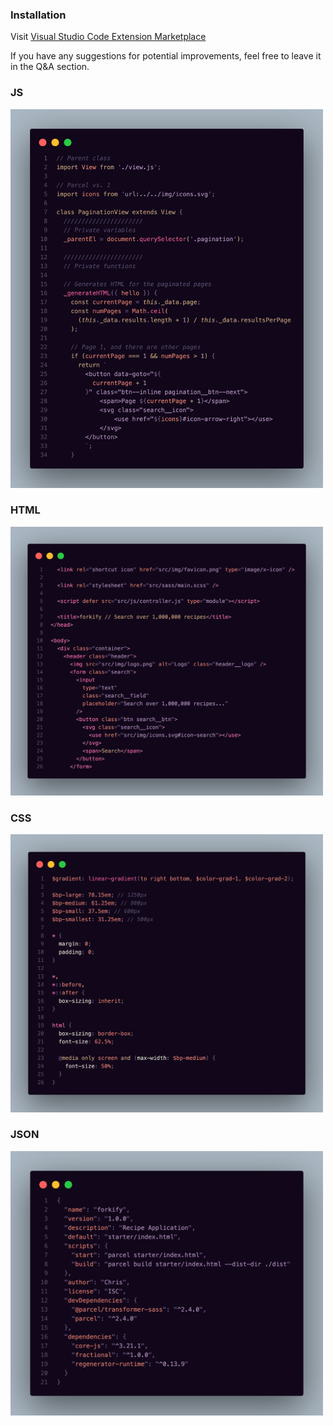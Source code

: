 ### Installation

Visit [Visual Studio Code Extension Marketplace](https://marketplace.visualstudio.com/items?itemName=ChrisMartinezDev.your-majesty&ssr=false#overview)

If you have any suggestions for potential improvements, feel free to leave it in the Q&A section.

### JS

<img alt="JS Source Code" src="./src/photos/js.png" width="500px" height="auto">

### HTML

<img alt="HTML Source Code" src="./src/photos/html.png" width="500px" height="auto">

### CSS

<img alt="CSS Source Code" src="./src/photos/css.png" width="500px" height="auto">

### JSON

<img alt="JSON Source Code" src="./src/photos/json.png" width="500px" height="auto">
